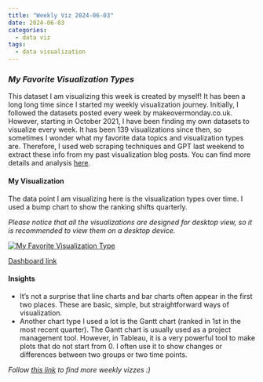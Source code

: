 ```yaml
---
title: "Weekly Viz 2024-06-03"
date: 2024-06-03
categories:
  - data viz
tags:
  - data visualization
---
```


### *My Favorite Visualization Types*

This dataset I am visualizing this week is created by myself! It has been a long long time since I started my weekly visualization journey. Initially, I followed the datasets posted every week by makeovermonday.co.uk. However, starting in October 2021, I have been finding my own datasets to visualize every week. It has been 139 visualizations since then, so sometimes I wonder what my favorite data topics and visualization types are. Therefore, I used web scraping techniques and GPT last weekend to extract these info from my past visualization blog posts. You can find more details and analysis [here](https://yudong-94.github.io/personal-website/blog/VizSummaryWithGPT/).  

#### My Visualization

The data point I am visualizing here is the visualization types over time. I used a bump chart to show the ranking shifts quarterly.  

*Please notice that all the visualizations are designed for desktop view, so it is recommended to view them on a desktop device.*  

<div class='tableauPlaceholder' id='viz1717477330416' style='position: relative'>
  <noscript><a href='#'>
    <img alt='My Favorite Visualization Type ' src='https:&#47;&#47;public.tableau.com&#47;static&#47;images&#47;20&#47;20240603MyFavoriteVisualizationType&#47;MyFavoriteVisualizationType&#47;1_rss.png' style='border: none' />
  </a></noscript>
  <object class='tableauViz'  style='display:none;'>
    <param name='host_url' value='https%3A%2F%2Fpublic.tableau.com%2F' />
    <param name='embed_code_version' value='3' />
    <param name='site_root' value='' />
    <param name='name' value='20240603MyFavoriteVisualizationType&#47;MyFavoriteVisualizationType' />
    <param name='tabs' value='no' />
    <param name='toolbar' value='yes' />
    <param name='static_image' value='https:&#47;&#47;public.tableau.com&#47;static&#47;images&#47;20&#47;20240603MyFavoriteVisualizationType&#47;MyFavoriteVisualizationType&#47;1.png' />
    <param name='animate_transition' value='yes' />
    <param name='display_static_image' value='yes' />
    <param name='display_spinner' value='yes' />
    <param name='display_overlay' value='yes' />
    <param name='display_count' value='yes' />
    <param name='language' value='en-US' />
    <param name='filter' value='publish=yes' />
  </object></div>          
  <script type='text/javascript'>      
    var divElement = document.getElementById('viz1717477330416');    
    var vizElement = divElement.getElementsByTagName('object')[0];             
    if ( divElement.offsetWidth > 800 ) { vizElement.style.width='800px';vizElement.style.height='627px';} else if ( divElement.offsetWidth > 500 ) { vizElement.style.width='800px';vizElement.style.height='627px';} else { vizElement.style.width='100%';vizElement.style.height='727px';}          
    var scriptElement = document.createElement('script');           
    scriptElement.src = 'https://public.tableau.com/javascripts/api/viz_v1.js';         
    vizElement.parentNode.insertBefore(scriptElement, vizElement);           
  </script>

[Dashboard link](https://public.tableau.com/views/20240603MyFavoriteVisualizationType/MyFavoriteVisualizationType?:language=en-US&publish=yes&:sid=&:display_count=n&:origin=viz_share_link)
  
#### Insights
* It’s not a surprise that line charts and bar charts often appear in the first two places. These are basic, simple, but straightforward ways of visualization.  
* Another chart type I used a lot is the Gantt chart (ranked in 1st in the most recent quarter). The Gantt chart is usually used as a project management tool. However, in Tableau, it is a very powerful tool to make plots that do not start from 0. I often use it to show changes or differences between two groups or two time points.  
  
*Follow [this link](https://yudong-94.github.io/personal-website/project/WeeklyViz2024/) to find more weekly vizzes :)*
